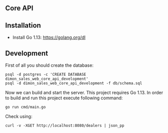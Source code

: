 ## Core API

## Installation

- Install Go 1.13: https://golang.org/dl


## Development

First of all you should create the database:

```
psql -d postgres -c 'CREATE DATABASE dimon_sales_web_core_api_development'
psql -d dimon_sales_web_core_api_development -f db/schema.sql
```

Now we can build and start the server. This project requires Go 1.13. In order to build and run this project execute following command:


```
go run cmd/main.go
```

Check using:

```
curl -v -XGET http://localhost:8080/dealers | json_pp
```
